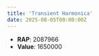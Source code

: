 ```yaml
---
title: 'Transient Harmonica'
date: 2025-08-05T00:00:00Z
---
```

- **RAP**: 2087966
- **Value**: 1650000
